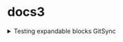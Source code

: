 # docs3

<details>

<summary>Testing expandable blocks GitSync</summary>

Content inside

</details>
